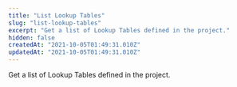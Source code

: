 ```yaml
---
title: "List Lookup Tables"
slug: "list-lookup-tables"
excerpt: "Get a list of Lookup Tables defined in the project."
hidden: false
createdAt: "2021-10-05T01:49:31.010Z"
updatedAt: "2021-10-05T01:49:31.010Z"
---
```

Get a list of Lookup Tables defined in the project.